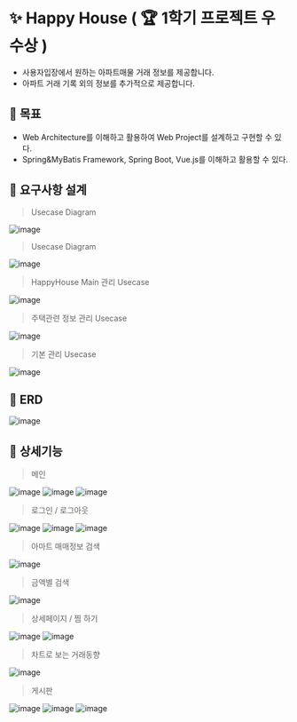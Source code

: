 # ✨ Happy House ( 🏆 1학기 프로젝트 우수상 )
* 사용자입장에서 원하는 아파트매물 거래 정보를 제공합니다. 
* 아파트 거래 기록 외의 정보를 추가적으로 제공합니다.


## 🎯 목표
* Web Architecture를 이해하고 활용하여 Web Project를 설계하고 구현할 수 있다.
* Spring&MyBatis Framework, Spring Boot, Vue.js를 이해하고 활용할 수 있다.

## 🎯 요구사항 설계
> Usecase Diagram

![image](https://user-images.githubusercontent.com/56239516/121802876-b2ee4180-cc79-11eb-897a-8751260c4f4b.png)

> Usecase Diagram

![image](https://user-images.githubusercontent.com/56239516/121802876-b2ee4180-cc79-11eb-897a-8751260c4f4b.png)

> HappyHouse Main 관리 Usecase

![image](https://user-images.githubusercontent.com/56239516/121803026-871f8b80-cc7a-11eb-8dd9-71e852a57b7c.png)

> 주택관련 정보 관리 Usecase

![image](https://user-images.githubusercontent.com/56239516/121803035-8e469980-cc7a-11eb-9200-e142f0106014.png)

> 기본 관리 Usecase

![image](https://user-images.githubusercontent.com/56239516/121803043-96063e00-cc7a-11eb-8975-c9c510fb8972.png)

## 🎯 ERD
![image](https://user-images.githubusercontent.com/56239516/121803053-a28a9680-cc7a-11eb-945b-5a0db593dbde.png)



## 🎯 상세기능

> 메인
 
![image](https://user-images.githubusercontent.com/56239516/121803199-5f7cf300-cc7b-11eb-9310-215685b10efc.png)
![image](https://user-images.githubusercontent.com/56239516/121803201-60ae2000-cc7b-11eb-839b-19371966c6df.png)
![image](https://user-images.githubusercontent.com/56239516/121803203-6277e380-cc7b-11eb-80e5-60e0e90db4bb.png)

 

> 로그인 / 로그아웃

![image](https://user-images.githubusercontent.com/56239516/121803217-728fc300-cc7b-11eb-99d1-b6915f19e889.png)
![image](https://user-images.githubusercontent.com/56239516/121803220-73c0f000-cc7b-11eb-936a-cf1a322fff9c.png)
![image](https://user-images.githubusercontent.com/56239516/121803228-82a7a280-cc7b-11eb-9477-f880bd0376a8.png)


> 아마트 매매정보 검색

![image](https://user-images.githubusercontent.com/56239516/121803233-86d3c000-cc7b-11eb-9bd1-5c4362cd2b09.png)

> 금액별 검색
 
![image](https://user-images.githubusercontent.com/56239516/121803236-8d623780-cc7b-11eb-997c-062a2ce02172.png)


> 상세페이지 / 찜 하기
  
![image](https://user-images.githubusercontent.com/56239516/121803244-994df980-cc7b-11eb-82c0-bbe36b65a750.png)
![image](https://user-images.githubusercontent.com/56239516/121803249-9b17bd00-cc7b-11eb-846d-41a7a9054318.png)



> 차트로 보는 거래동향
 
![image](https://user-images.githubusercontent.com/56239516/121803253-9d7a1700-cc7b-11eb-81f7-cce7603d93e8.png)


> 게시판

![image](https://user-images.githubusercontent.com/56239516/121803254-9fdc7100-cc7b-11eb-9333-51fa2005b9f7.png)
![image](https://user-images.githubusercontent.com/56239516/121803257-a23ecb00-cc7b-11eb-815e-fddb6edfefdb.png)
![image](https://user-images.githubusercontent.com/56239516/121803260-a539bb80-cc7b-11eb-94ef-8469da9b7e8a.png)

 
 

